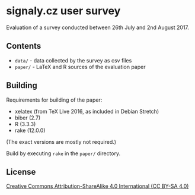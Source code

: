 # signaly.cz user survey

Evaluation of a survey conducted between 26th July and 2nd August 2017.

## Contents

* `data/` - data collected by the survey as csv files
* `paper/` - LaTeX and R sources of the evaluation paper

## Building

Requirements for building of the paper:

* xelatex (from TeX Live 2016, as included in Debian Stretch)
* biber (2.7)
* R (3.3.3)
* rake (12.0.0)

(The exact versions are mostly not required.)

Build by executing `rake` in the `paper/` directory.

## License

[Creative Commons Attribution-ShareAlike 4.0 International (CC BY-SA 4.0)](https://creativecommons.org/licenses/by-sa/4.0/)
